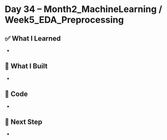 # Day 34 – Month2_MachineLearning / Week5_EDA_Preprocessing

## ✅ What I Learned
- 

## 🔨 What I Built
- 

## 📂 Code
- 

## 🎯 Next Step
- 
